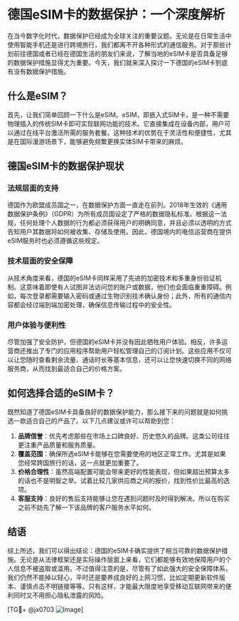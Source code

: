 # 德国eSIM卡的数据保护：一个深度解析

在当今数字化时代，数据保护已经成为全球关注的重要议题。无论是在日常生活中使用智能手机还是进行跨境旅行，我们都离不开各种形式的通信服务。对于那些计划前往德国或者已经在德国生活的朋友们来说，了解当地的eSIM卡是否具备足够的数据保护措施显得尤为重要。今天，我们就来深入探讨一下德国的eSIM卡到底有没有数据保护措施。

## 什么是eSIM？

首先，让我们简单回顾一下什么是eSIM。eSIM，即嵌入式SIM卡，是一种不需要物理插入的传统SIM卡即可实现联网功能的技术。它直接集成在设备内部，用户可以通过在线平台激活所需的服务套餐。这种技术的优势在于灵活性和便捷性，尤其是在国际漫游场景下，能够避免频繁更换实体SIM卡带来的麻烦。

## 德国eSIM卡的数据保护现状

### 法规层面的支持

德国作为欧盟成员国之一，在数据保护方面一直走在前列。2018年生效的《通用数据保护条例》（GDPR）为所有成员国设定了严格的数据隐私标准。根据这一法规，任何处理个人数据的行为都必须获得用户的明确同意，并且必须以透明的方式告知用户其数据将如何被收集、存储及使用。因此，德国境内的电信运营商在提供eSIM服务时也必须遵循这些规定。

### 技术层面的安全保障

从技术角度来看，德国的eSIM卡同样采用了先进的加密技术和多重身份验证机制。这意味着即使有人试图非法访问您的账户或数据，他们也会面临重重障碍。例如，每次登录都需要输入密码或通过生物识别技术确认身份；此外，所有的通信内容都会经过端到端加密处理，确保信息传输过程中的安全性。

### 用户体验与便利性

尽管加强了安全防护，但德国的eSIM卡并没有因此牺牲用户体验。相反，许多运营商还推出了专门的应用程序帮助用户轻松管理自己的订阅计划。这些应用不仅可以让您随时查看剩余流量、通话时长等基本信息，还可以让您快速切换不同的网络服务商，从而找到最适合自己的价格方案。

## 如何选择合适的eSIM卡？

既然知道了德国eSIM卡具备良好的数据保护能力，那么接下来的问题就是如何挑选一款适合自己的产品了。以下几点建议或许可以帮助到您：

1. **品牌信誉**：优先考虑那些在市场上口碑良好、历史悠久的品牌。这类公司往往更注重产品质量和服务质量。
2. **覆盖范围**：确保所选eSIM卡能够在您需要使用的地区正常工作。尤其是如果您经常跨国旅行的话，这一点就更加重要了。
3. **价格合理性**：虽然高端配置可能会带来更好的性能表现，但如果超出预算太多的话也不是明智之举。试着比较几家供应商之间的报价，找到性价比最高的选项。
4. **客服支持**：良好的售后支持能够让您在遇到问题时及时得到解决。所以在购买之前不妨先了解一下该品牌的客户服务水平如何。

## 结语

综上所述，我们可以得出结论：德国的eSIM卡确实提供了相当可靠的数据保护措施。无论是从法律框架还是实际操作层面上来看，它们都能够有效地保障用户的个人信息不被盗取或滥用。不过值得注意的是，尽管有了如此强大的安全保障体系，我们仍然不能掉以轻心，平时还是要养成良好的上网习惯，比如定期更新软件版本、谨慎点击不明链接等等。只有这样，才能最大限度地享受移动互联网带来的便利同时又不用担心隐私泄露的风险。

[TG💪+ @jx0703 ![Image](https://github.com/user-attachments/assets/dbca1d08-cadb-493c-b0ec-ad6f7a83f270)]